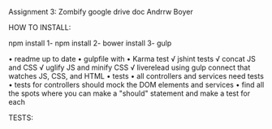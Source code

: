 Assignment 3: Zombify google drive doc
Andrrw Boyer

HOW TO INSTALL:

 npm install
1- npm install
2- bower install
3- gulp

• readme up to date
• gulpfile with
    • Karma test
    √ jshint tests
    √ concat JS and CSS
    √ uglify JS and minify CSS
    √ liverelead using gulp connect that watches JS, CSS, and HTML
• tests
    • all controllers and services need tests
        • tests for controllers should mock the DOM elements and services
    • find all the spots where you can make a "should" statement and make a test for each

TESTS:

